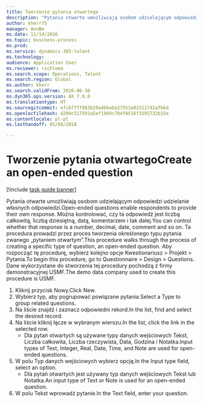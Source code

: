 ```yaml
--- 
title: Tworzenie pytania otwartego
description: "Pytania otwarte umożliwiają osobom udzielającym odpowiedzi udzielanie własnych odpowiedzi."
author: kherr75
manager: AnnBe
ms.date: 11/14/2016
ms.topic: business-process
ms.prod: 
ms.service: dynamics-365-talent
ms.technology: 
audience: Application User
ms.reviewer: rschloma
ms.search.scope: Operations, Talent
ms.search.region: Global
ms.author: kherr
ms.search.validFrom: 2016-06-30
ms.dyn365.ops.version: AX 7.0.0
ms.translationtype: HT
ms.sourcegitcommit: efcb77ff883b29a4bbaba27551e02311742afbbd
ms.openlocfilehash: d200c517591a5ef1969c704f0516f3595732b15e
ms.contentlocale: pl-pl
ms.lasthandoff: 05/08/2018

---
```

# <a name="create-an-open-ended-question"></a><span data-ttu-id="a35a2-103">Tworzenie pytania otwartego</span><span class="sxs-lookup"><span data-stu-id="a35a2-103">Create an open-ended question</span></span>

[!include [task guide banner](../../includes/task-guide-banner.md)]

<span data-ttu-id="a35a2-104">Pytania otwarte umożliwiają osobom udzielającym odpowiedzi udzielanie własnych odpowiedzi.</span><span class="sxs-lookup"><span data-stu-id="a35a2-104">Open-ended questions enable respondents to provide their own response.</span></span> <span data-ttu-id="a35a2-105">Można kontrolować, czy ta odpowiedź jest liczbą całkowitą, liczbą dziesiętną, datą, komentarzem i tak dalej.</span><span class="sxs-lookup"><span data-stu-id="a35a2-105">You can control whether that response is a number, decimal, date, comment and so on.</span></span> <span data-ttu-id="a35a2-106">Ta procedura prowadzi przez proces tworzenia określonego typu pytania zwanego „pytaniem otwartym”.</span><span class="sxs-lookup"><span data-stu-id="a35a2-106">This procedure walks through the process of creating a specific type of question, an open-ended question.</span></span> <span data-ttu-id="a35a2-107">Aby rozpocząć tę procedurę, wybierz kolejno opcje Kwestionariusz > Projekt > Pytania.</span><span class="sxs-lookup"><span data-stu-id="a35a2-107">To begin this procedure, go to Questionnaire > Design > Questions.</span></span> <span data-ttu-id="a35a2-108">Dane wykorzystane do stworzenia tej procedury pochodzą z firmy demonstracyjnej USMF.</span><span class="sxs-lookup"><span data-stu-id="a35a2-108">The demo data company used to create this procedure is USMF.</span></span>

1. <span data-ttu-id="a35a2-109">Kliknij przycisk Nowy.</span><span class="sxs-lookup"><span data-stu-id="a35a2-109">Click New.</span></span>
2. <span data-ttu-id="a35a2-110">Wybierz typ, aby pogrupować powiązane pytania.</span><span class="sxs-lookup"><span data-stu-id="a35a2-110">Select a Type to group related questions.</span></span>
3. <span data-ttu-id="a35a2-111">Na liście znajdź i zaznacz odpowiedni rekord.</span><span class="sxs-lookup"><span data-stu-id="a35a2-111">In the list, find and select the desired record.</span></span>
4. <span data-ttu-id="a35a2-112">Na liście kliknij łącze w wybranym wierszu.</span><span class="sxs-lookup"><span data-stu-id="a35a2-112">In the list, click the link in the selected row.</span></span>
    * <span data-ttu-id="a35a2-113">Dla pytań otwartych są używane typy danych wejściowych Tekst, Liczba całkowita, Liczba rzeczywista, Data, Godzina i Notatka.</span><span class="sxs-lookup"><span data-stu-id="a35a2-113">Input types of Text, Integer, Real, Date, Time, and Note are used for open-ended questions.</span></span>  
5. <span data-ttu-id="a35a2-114">W polu Typ danych wejściowych wybierz opcję.</span><span class="sxs-lookup"><span data-stu-id="a35a2-114">In the Input type field, select an option.</span></span>
    * <span data-ttu-id="a35a2-115">Dla pytań otwartych jest używany typ danych wejściowych Tekst lub Notatka.</span><span class="sxs-lookup"><span data-stu-id="a35a2-115">An input type of Text or Note is used for an open-ended question.</span></span>  
6. <span data-ttu-id="a35a2-116">W polu Tekst wprowadź pytanie.</span><span class="sxs-lookup"><span data-stu-id="a35a2-116">In the Text field, enter your question.</span></span>


